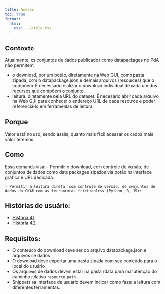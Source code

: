 ```yaml
---
title: Acesso
toc: true
format:
  html:
    css: ../style.css
---
```


## Contexto

Atualmente, os conjuntos de dados publicados como datapackages no PdA não permitem:
- o download, por um botão, diretamente na Web GUI, como pasta zipada, com o datapackage.json e demais arquivos (resources) que o compõem. É necessário realizar o download individual de cada um dos recursos que compõem o conjunto. 
- leitura, diretamente pela URL do dataset. É necesário abrir cada arquivo na Web GUI para conhecer o endereço URL de cada resource e poder referenciá-lo em ferramentas de leitura.

## Porque

Valor está no uso, sendo assim, quanto mais fácil acessar os dados mais valor teremos

## Como

Essa demanda visa:
	- Permitir o download, com controle de versão, de conjuntos de dados como data packages zipados via botão na interface gráfica e URL dedicada.
	
	- Permitir a leitura direta, com controle de versão, de conjuntos de dados do CKAN com as ferramentas frictionless (Python, R, JS):
	

## Histórias de usuário:

-  [História 4.1](https://github.com/transparencia-mg/viz-metadados-frictionless/issues/26): 
-  [História 4.2](https://github.com/transparencia-mg/viz-metadados-frictionless/issues/27)

## Requisitos:

- O conteúdo do download deve ser do arquivo datapackage.json e arquivos de dados
- O download deve exportar uma pasta zipada com seu conteúdo para o local do usuário
- Os arquivos de dados devem estar na pasta /data para manutenção do caminho relativo `resource.path`
- Snippets na interface de usuário devem indicar como fazer a leitura com diferentes ferramentas.
